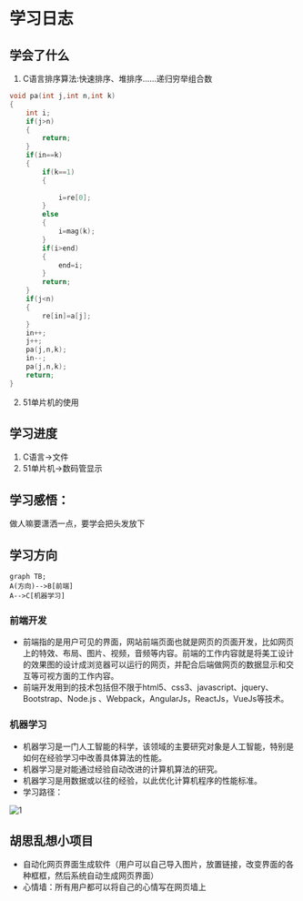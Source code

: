# 学习日志



## 学会了什么
1. C语言排序算法:快速排序、堆排序......递归穷举组合数
```C
void pa(int j,int n,int k)
{
	int i;
	if(j>n)
	{
		return;
	}
	if(in==k)
	{
		if(k==1)
		{
			
			i=re[0];
		}
		else
		{
			i=mag(k);
		}
		if(i>end)
		{
			end=i;
		}
		return;
	}
	if(j<n)
	{
		re[in]=a[j];
	}
	in++;
	j++;
	pa(j,n,k);
	in--;
	pa(j,n,k);
	return;
}
```
2. 51单片机的使用

## 学习进度
1. C语言->文件
2. 51单片机->数码管显示
## 学习感悟：
做人嘛要潇洒一点，要学会把头发放下
## 学习方向
```mermaid
graph TB;
A(方向)-->B[前端]
A-->C[机器学习]
```

### 前端开发
* 前端指的是用户可见的界面，网站前端页面也就是网页的页面开发，比如网页上的特效、布局、图片、视频，音频等内容。前端的工作内容就是将美工设计的效果图的设计成浏览器可以运行的网页，并配合后端做网页的数据显示和交互等可视方面的工作内容。
* 前端开发用到的技术包括但不限于html5、css3、javascript、jquery、Bootstrap、Node.js 、Webpack，AngularJs，ReactJs，VueJs等技术。

### 机器学习

* 机器学习是一门人工智能的科学，该领域的主要研究对象是人工智能，特别是如何在经验学习中改善具体算法的性能。
* 机器学习是对能通过经验自动改进的计算机算法的研究。
* 机器学习是用数据或以往的经验，以此优化计算机程序的性能标准。
* 学习路径：

![1](https://pic2.zhimg.com/80/v2-86f35b9b92ac37b99f250d7e2eefb739_1440w.png)

## 胡思乱想小项目
* 自动化网页界面生成软件（用户可以自己导入图片，放置链接，改变界面的各种框框，然后系统自动生成网页界面）
* 心情墙：所有用户都可以将自己的心情写在网页墙上